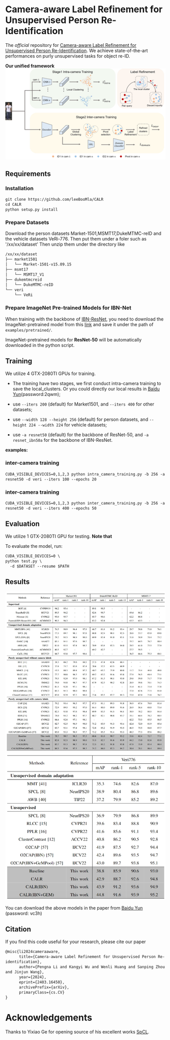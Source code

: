 # Camera-aware Label Refinement for Unsupervised Person Re-Identification

The *official* repository for [Camera-aware Label Refinement for Unsupervised Person Re-Identification](https://arxiv.org/abs/2403.16450). We achieve state-of-the-art performances on purly unsupervised tasks for object re-ID.

**Our unified framework**
![framework](figs/framework.jpg)

## Requirements

### Installation

```shell
git clone https://github.com/leeBooMla/CALR
cd CALR
python setup.py install
```

### Prepare Datasets

Download the person datasets Market-1501,MSMT17,DukeMTMC-reID and the vehicle datasets VeRi-776. Then put them under a foler such as '/xx/xx/dataset'
Then unzip them under the directory like

```
/xx/xx/dataset
├── market1501
│   └── Market-1501-v15.09.15
├── msmt17
│   └── MSMT17_V1
├── dukemtmcreid
│   └── DukeMTMC-reID
└── veri
    └── VeRi
```

### Prepare ImageNet Pre-trained Models for IBN-Net

When training with the backbone of [IBN-ResNet](https://arxiv.org/abs/1807.09441), you need to download the ImageNet-pretrained model from this [link](https://drive.google.com/drive/folders/1thS2B8UOSBi_cJX6zRy6YYRwz_nVFI_S) and save it under the path of `examples/pretrained/`.

ImageNet-pretrained models for **ResNet-50** will be automatically downloaded in the python script.

## Training

We utilize 4 GTX-2080TI GPUs for training.

+ The training have two stages, we first conduct intra-camera training to save the local_clusters. Or you could directly our local results in [Baidu Yun](https://pan.baidu.com/s/1JXOAlRDx7Bv-XGRI3clkkw?pwd=2qwm)(password:2qwm);

+ use `--iters 200` (default) for Market1501, and `--iters 400` for other datasets;

+ use `--width 128 --height 256` (default) for person datasets, and `--height 224 --width 224` for vehicle datasets;

+ use `-a resnet50` (default) for the backbone of ResNet-50, and `-a resnet_ibn50a` for the backbone of IBN-ResNet.

**examples:**
### inter-camera training ###
```shell
CUDA_VISIBLE_DEVICES=0,1,2,3 python intra_camera_training.py -b 256 -a resnet50 -d veri --iters 100 --epochs 20
```
### inter-camera training ###
```shell
CUDA_VISIBLE_DEVICES=0,1,2,3 python inter_camera_training.py -b 256 -a resnet50 -d veri --iters 400 --epochs 50
```

## Evaluation

We utilize 1 GTX-2080TI GPU for testing. **Note that**

To evaluate the model, run:
```shell
CUDA_VISIBLE_DEVICES=0 \
python test.py \
  -d $DATASET --resume $PATH
```

## Results

![framework](figs/results1.png)
![framework](figs/results2.png)


You can download the above models in the paper from [Baidu Yun](https://pan.baidu.com/s/1uDKJA7cLn39zTPiHAUOjfA?pwd=vc3h) (password: vc3h)


## Citation

If you find this code useful for your research, please cite our paper
```
@misc{li2024cameraaware,
      title={Camera-aware Label Refinement for Unsupervised Person Re-identification}, 
      author={Pengna Li and Kangyi Wu and Wenli Huang and Sanping Zhou and Jinjun Wang},
      year={2024},
      eprint={2403.16450},
      archivePrefix={arXiv},
      primaryClass={cs.CV}
}
```

# Acknowledgements

Thanks to Yixiao Ge for opening source of his excellent works  [SpCL](https://github.com/yxgeee/SpCL). 
